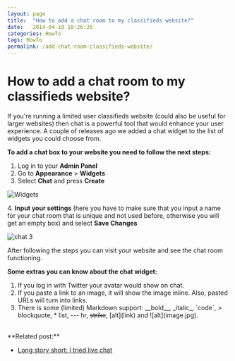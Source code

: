 ```yaml
---
layout: page
title:  "How to add a chat room to my classifieds website?"
date:   2014-04-10 10:26:26
categories: HowTo
tags: HowTo
permalink: /add-chat-room-classifieds-website/
---
```

# How to add a chat room to my classifieds website?

If you're running a limited user classifieds website (could also be useful for larger websites) then chat is a powerful tool that would enhance your user experience. A couple of releases ago we added a chat widget to the list of widgets you could choose from.

**To add a chat box to your website you need to follow the next steps:** 

1. Log in to your **Admin Panel** 
2. Go to **Appearance** > **Widgets** 
3. Select **Chat** and press **Create** 

![Widgets](http://open-classifieds.com/wp-content/uploads/2014/04/Widgets.png)

4\. **Input your settings** (here you have to make sure that you input a name for your chat room that is unique and not used before, otherwise you will get an empty box) and select **Save Changes** 

![chat 3](http://open-classifieds.com/wp-content/uploads/2014/04/chat-3.png) 

After following the steps you can visit your website and see the chat room functioning. 

**Some extras you can know about the chat widget:**

1. If you log in with Twitter your avatar would show on chat.
2. If you paste a link to an image, it will show the image inline. Also, pasted URLs will turn into links.
3. There is some (limited) Markdown support: \_\_bold\_\_, \_italic\_, \`code\`, \> blockquote, * list, --- hr, ~~strike~~, [alt]\(link) and ![alt]\(image.jpg).

<br>
**Related post:**

  * [Long story short: I tried live chat](http://open-classifieds.com/2014/06/26/long-story-short-i-tried-ive-chat/)
  
  
  
<!--title: How to add a chat room to my classifieds website?
link: http://open-classifieds.com/2014/04/10/add-chat-room-classifieds-website/
author: Kinan
description: 
post_id: 13150
created: 2014/04/10 12:26:26
created_gmt: 2014/04/10 10:26:26
comment_status: open
post_name: add-chat-room-classifieds-website
status: publish
post_type: post-->
